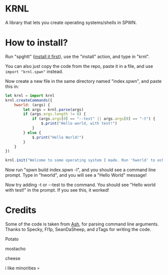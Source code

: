 # KRNL
A library that lets you create operating systems/shells in SPWN.

# How to install?
Run "spghtt" ([install it first](https://github.com/Unzor/spghtt)), use the "install" action, and type in "krnl". 

You can also just copy the code from the repo, paste it in a file, and use `import "krnl.spwn"` instead.

Now create a new file in the same directory named "index.spwn", and paste this in:
```js
let krnl = import krnl
krnl.createCommands({
	hworld: (args) {
	    let args = krnl.parse(args)
		if (args.args.length != 0) {
			if (args.args[0] == "--test" || args.args[0] == "-t") {
				$.print("Hello world, with test!")
			}
		} else {
		    $.print("Hello World!")
		}
	}
})

krnl.init("Welcome to some operating system I made. Run 'hworld' to echo a Hello World example, and add -t or --test to test out arguments.")
```
Now run "spwn build index.spwn -l", and you should see a command line prompt. Type in "hworld", and you will see a "Hello World" message!

Now try adding -t or --test to the command. You should see "Hello world with test!" in the prompt. If you see this, it worked!

# Credits
Some of the code is taken from [Ash](https://github.com/arc-spwn/ash), for parsing command line arguments. Thanks to Specky, Fl1p, SeanDaSheep, and zTags for writing the code.

Potato

mostacho

cheese

i like minorities :skull:
